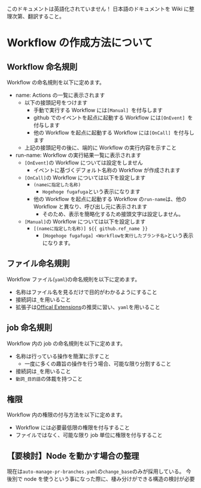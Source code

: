 このドキュメントは英語化されていません！
日本語のドキュメントを Wiki に整理次第、翻訳すること。

# Workflow の作成方法について

## Workflow 命名規則

Workflow の命名規則を以下に定めます。

- name: Actions の一覧に表示されます
  - 以下の接頭記号をつけます
    - 手動で実行する Workflow には`[Manual] `を付与します
    - github でのイベントを起点に起動する Workflow には`[OnEvent] `を付与します
    - 他の Workflow を起点に起動する Workflow には`[OnCall] `を付与します
  - 上記の接頭記号の後に、端的に Workflow の実行内容を示すこと
- run-name: Workflow の実行結果一覧に表示されます
  - `[OnEvent]`の Workflow については設定をしません
    - イベントに基づくデフォルト名称の Workflow が作成されます
  - `[OnCall]`の Workflow については以下を設定します
    - `(nameに指定した名称)`
      - `Hogehoge fugafuga`という表示になります
    - 他の Workflow を起点に起動する Workflow の`run-name`は、他の Workflow と異なり、呼び出し元に表示されます
      - そのため、表示を簡略化するため接頭文字は設定しません。
  - `[Manual]`の Workflow については以下を設定します
    - `[(nameに指定した名称)] ${{ github.ref_name }}`
      - `[Hogehoge fugafuga] <Workflowを実行したブランチ名>`という表示になります。

## ファイル命名規則

Workflow ファイル(`yaml`)の命名規則を以下に定めます。

- 名称はファイル名を見るだけで目的がわかるようにすること
- 接続詞は`_`を用いること
- 拡張子は[Offical Extensions](https://yaml.org/faq.html)の推奨に習い、`yaml`を用いること

## job 命名規則

Workflow 内の job の命名規則を以下に定めます。

- 名称は行っている操作を簡潔に示すこと
  - 一度に多くの趣旨の操作を行う場合、可能な限り分割すること
- 接続詞は`_`を用いること
- `動詞_目的語`の体裁を持つこと

## 権限

Workflow 内の権限の付与方法を以下に定めます。

- Workflow には必要最低限の権限を付与すること
- ファイルではなく、可能な限り job 単位に権限を付与すること

## 【要検討】Node を動かす場合の整理

現在は`auto-manage-pr-branches.yaml`の`change_base`のみが採用している。
今後別で node を使うという事になった際に、棲み分けができる構造の検討が必要
